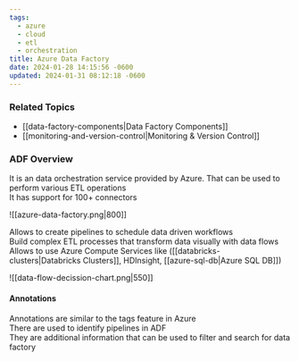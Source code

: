 ```yaml
---
tags:
  - azure
  - cloud
  - etl
  - orchestration
title: Azure Data Factory
date: 2024-01-28 14:15:56 -0600
updated: 2024-01-31 08:12:18 -0600
---
```


### Related Topics

* [[data-factory-components|Data Factory Components]]
* [[monitoring-and-version-control|Monitoring & Version Control]]

###  ADF Overview 

It is an data orchestration service provided by Azure. That can be used to perform various ETL operations  
It has support for 100+ connectors

![[azure-data-factory.png|800]]

Allows to create pipelines to schedule data driven workflows  
Build complex ETL processes that transform data visually with data flows  
Allows to use Azure Compute Services like ([[databricks-clusters|Databricks Clusters]], HDInsight, [[azure-sql-db|Azure SQL DB]])

![[data-flow-decission-chart.png|550]]

#### Annotations
Annotations are similar to the tags feature in Azure  
There are used to identify pipelines in ADF  
They are additional information that can be used to filter and search for data factory
